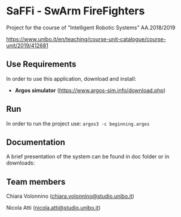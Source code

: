 # SaFFi - SwArm FireFighters
Project for the course of "Intelligent Robotic Systems" AA.2018/2019

https://www.unibo.it/en/teaching/course-unit-catalogue/course-unit/2019/412681

## Use Requirements

In order to use this application, download and install:
* **Argos simulator** (https://www.argos-sim.info/download.php)

## Run
In order to run the project use:
`
	argos3 -c beginning.argos
`

## Documentation
A brief presentation of the system can be found in doc folder or in downloads: 


## Team members
Chiara Volonnino (chiara.volonnino@studio.unibo.it)

Nicola Atti (nicola.atti@studio.unibo.it)
